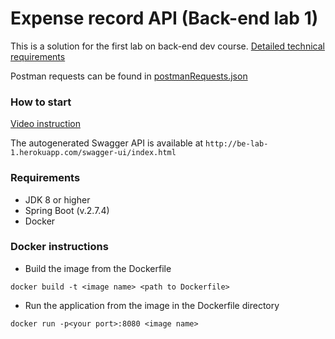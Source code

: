 # Expense record API (Back-end lab 1)

This is a solution for the first lab on back-end dev course. [Detailed technical requirements](https://docs.google.com/document/d/1W6drdJgBEYofRGBfd9Gm0i5gbnsdtUYtSSAsKkaPSY4/edit) 

Postman requests can be found in [postmanRequests.json](postmanRequests.json)

### How to start
[Video instruction](https://drive.google.com/file/d/17hC29hxif4vG_UZfcoSTCujOsIAUMe7T/view?usp=sharing)

The autogenerated Swagger API is available at ``` http://be-lab-1.herokuapp.com/swagger-ui/index.html ```


### Requirements
- JDK 8 or higher
- Spring Boot (v.2.7.4)
- Docker

### Docker instructions
- Build the image from the Dockerfile
```
docker build -t <image name> <path to Dockerfile>
```
- Run the application from the image in the Dockerfile directory
```
docker run -p<your port>:8080 <image name>
```

